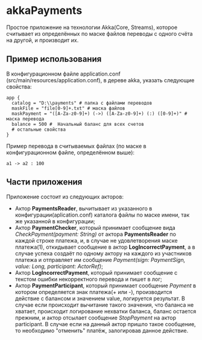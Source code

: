 # akkaPayments
Простое приложение на технологии Akka(Core, Streams), которое считывает из определённых по маске файлов переводы с одного счёта на другой, и производит их.

## Пример использования

В конфигурационном файле application.conf (src/main/resources/application.conf), в дереве akka, указать следующие свойства:
```
app {
  catalog = "D:\\payments" # папка с файлами переводов
  maskFile = "file[0-9]+.txt" # маска файлов
  maskPayment = "([A-Za-z0-9]+) (->) ([A-Za-z0-9]+) (:) ([0-9]+)" # маска перевода
  balance = 500 #  Начальный баланс для всех счетов
  # остальные свойства
}
```

Пример перевода в считываемых файлах (по маске в конфигурационном файле, определённом выше):
```
a1 -> a2 : 100
```

## Части приложения
Приложение состоит из следующих акторов:

- Актор **PaymentsReader**, вычитывает из указанного в конфигурации(aplication.conf) каталога файлы по маске имени, так же указанной в конфигурации;
- Актор **PaymentChecker**, который принимает сообщение вида _CheckPayment(payment: String)_ от актора **PaymentsReader** по каждой строке платежа, и, в случае не удовлетворения маске платежа(1), откидывает сообщение в актор **LogIncorrectPayment**, а в случае успеха создаёт по одному актору на каждого из участников платежа и отправляет им сообщение _Payment(sign: PaymentSign, value: Long, participant: ActorRef)_;
- Актор **LogIncorrectPayment**, который принимает сообщение с текстом ошибки некорректного перевода и пишет в лог;
- Актор **PaymentParticipant**, который принимает сообщение _Payment_ в котором определяется знак платежа(+ или -), производится действие с балансом и значением value, логируется результат. В случае если происходит вычитание такого значения, что баланса не хватает, происходит логирование нехватки баланса, баланс остается прежним, и актор отсылает сообщение _StopPayment_ на актор participant. В случае если на данный актор пришло такое сообщение, то необходимо "отменить" платёж, залогировав данное действие. 
